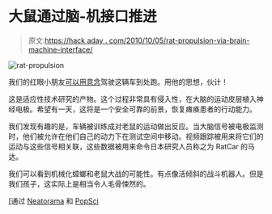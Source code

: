 # 大鼠通过脑-机接口推进

> 原文:[https://hack aday . com/2010/10/05/rat-propulsion-via-brain-machine-interface/](https://hackaday.com/2010/10/05/rat-propulsion-via-brain-machine-interface/)

![](../Images/bf82739a6061ef7d270704b2346bfcc8.png "rat-propulsion")

我们的红眼小朋友[可以用意念](http://spectrum.ieee.org/automaton/robotics/medical-robots/researchers-using-rat-robot-hybrid-to-design-better-brain-machine-interfaces)驾驶这辆车到处跑。用他的思想，伙计！

这是适应性技术研究的产物。这个过程非常具有侵入性，在大脑的运动皮层植入神经电极。希望有一天，这将是一个安全可靠的前景，恢复瘫痪患者的行动能力。

我们发现有趣的是，车辆被训练成对老鼠的运动做出反应。当大脑信号被电极监测时，他们被允许在他们自己的动力下在测试空间中移动。视频跟踪被用来将它们的运动与这些信号相关联，这些数据被用来命令日本研究人员称之为 RatCar 的马达。

我们可以看到机械化蟑螂和老鼠大战的可能性。有点像活倾斜的战斗机器人。但是我们孩子，这实际上是相当令人毛骨悚然的。

[通过 [Neatorama](http://www.neatorama.com/2010/10/04/ratcar-is-a-car-operated-by-a-rats-brain/) 和 [PopSci](http://www.popsci.com/technology/article/2010-10/ratcar-tracks-brain-waves-control-movement)